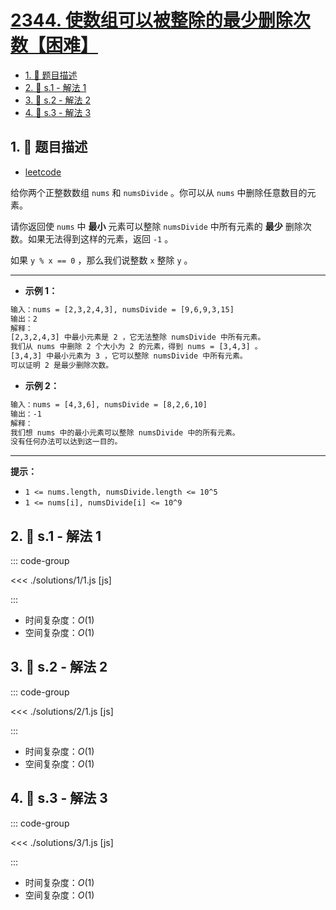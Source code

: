 # [2344. 使数组可以被整除的最少删除次数【困难】](https://github.com/tnotesjs/TNotes.leetcode/tree/main/notes/2344.%20%E4%BD%BF%E6%95%B0%E7%BB%84%E5%8F%AF%E4%BB%A5%E8%A2%AB%E6%95%B4%E9%99%A4%E7%9A%84%E6%9C%80%E5%B0%91%E5%88%A0%E9%99%A4%E6%AC%A1%E6%95%B0%E3%80%90%E5%9B%B0%E9%9A%BE%E3%80%91)

<!-- region:toc -->

- [1. 📝 题目描述](#1--题目描述)
- [2. 🎯 s.1 - 解法 1](#2--s1---解法-1)
- [3. 🎯 s.2 - 解法 2](#3--s2---解法-2)
- [4. 🎯 s.3 - 解法 3](#4--s3---解法-3)

<!-- endregion:toc -->

## 1. 📝 题目描述

- [leetcode](https://leetcode.cn/problems/minimum-deletions-to-make-array-divisible/)

给你两个正整数数组 `nums` 和 `numsDivide` 。你可以从 `nums` 中删除任意数目的元素。

请你返回使 `nums` 中 **最小** 元素可以整除 `numsDivide` 中所有元素的 **最少** 删除次数。如果无法得到这样的元素，返回 `-1` 。

如果 `y % x == 0` ，那么我们说整数 `x` 整除 `y` 。

---

- **示例 1：**

```txt
输入：nums = [2,3,2,4,3], numsDivide = [9,6,9,3,15]
输出：2
解释：
[2,3,2,4,3] 中最小元素是 2 ，它无法整除 numsDivide 中所有元素。
我们从 nums 中删除 2 个大小为 2 的元素，得到 nums = [3,4,3] 。
[3,4,3] 中最小元素为 3 ，它可以整除 numsDivide 中所有元素。
可以证明 2 是最少删除次数。
```

- **示例 2：**

```txt
输入：nums = [4,3,6], numsDivide = [8,2,6,10]
输出：-1
解释：
我们想 nums 中的最小元素可以整除 numsDivide 中的所有元素。
没有任何办法可以达到这一目的。
```

---

**提示：**

- `1 <= nums.length, numsDivide.length <= 10^5`
- `1 <= nums[i], numsDivide[i] <= 10^9`

## 2. 🎯 s.1 - 解法 1

::: code-group

<<< ./solutions/1/1.js [js]

:::

- 时间复杂度：$O(1)$
- 空间复杂度：$O(1)$

## 3. 🎯 s.2 - 解法 2

::: code-group

<<< ./solutions/2/1.js [js]

:::

- 时间复杂度：$O(1)$
- 空间复杂度：$O(1)$

## 4. 🎯 s.3 - 解法 3

::: code-group

<<< ./solutions/3/1.js [js]

:::

- 时间复杂度：$O(1)$
- 空间复杂度：$O(1)$
